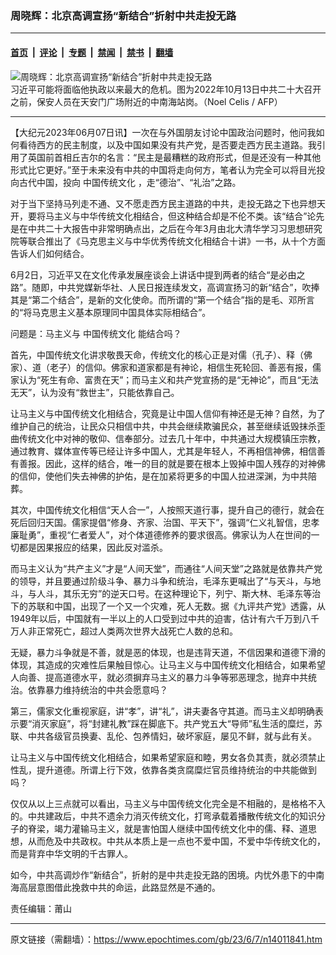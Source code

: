 ### 周晓辉：北京高调宣扬“新结合”折射中共走投无路

---

#### [首页](../../../..?n14011841) &nbsp;|&nbsp; [评论](../../../../../epoch-comment?n14011841) &nbsp;|&nbsp; [专题](../../../../../epoch-special?n14011841) &nbsp;|&nbsp; [禁闻](../../../../../epoch-news?n14011841) &nbsp;|&nbsp; [禁书](../../../../../books?n14011841) &nbsp;|&nbsp; [翻墙](https://github.com/gfw-breaker/nogfw/blob/master/README.md?n14011841)


<div><img alt="周晓辉：北京高调宣扬“新结合”折射中共走投无路" class="attachment-djy_600_400 size-djy_600_400 wp-post-image" src="https://i.epochtimes.com/assets/uploads/2023/02/id13922619-000_32LB4CH_111-600x400.jpg"/>
<div class="caption">
 习近平可能将面临他执政以来最大的危机。图为2022年10月13日中共二十大召开之前，保安人员在天安门广场附近的中南海站岗。（Noel Celis / AFP）
</div></div><hr/><div class="post_content" id="artbody" itemprop="articleBody">
 <!-- article content begin -->
 <p>
  【大纪元2023年06月07日讯】一次在与外国朋友讨论中国政治问题时，他问我如何看待西方的民主制度，以及中国如果没有共产党，是否要走西方民主道路。我引用了英国前首相丘吉尔的名言：“民主是最糟糕的政府形式，但是还没有一种其他形式比它更好。”至于未来没有中共的中国将走向何方，笔者认为完全可以将目光投向古代中国，投向
  <ok href="https://www.epochtimes.com/gb/tag/%E4%B8%AD%E5%9B%BD%E4%BC%A0%E7%BB%9F%E6%96%87%E5%8C%96.html">
   中国传统文化
  </ok>
  ，走“德治”、“礼治”之路。
 </p>
 <p>
  对于当下坚持马列走不通、又不愿走西方民主道路的中共，走投无路之下也异想天开，要将马主义与中华传统文化相结合，但这种结合却是不伦不类。该“结合”论先是在中共二十大报告中非常明确点出，之后在今年3月由北大清华学习习思想研究院等联合推出了《马克思主义与中华优秀传统文化相结合十讲》一书，从十个方面告诉人们如何结合。
 </p>
 <p>
  6月2日，习近平又在文化传承发展座谈会上讲话中提到两者的结合“是必由之路”。随即，中共党媒新华社、人民日报连续发文，高调宣扬习的新“结合”，吹捧其是“第二个结合”，是新的文化使命。而所谓的“第一个结合”指的是毛、邓所言的“将马克思主义基本原理同中国具体实际相结合”。
 </p>
 <p>
  问题是：马主义与
  <ok href="https://www.epochtimes.com/gb/tag/%E4%B8%AD%E5%9B%BD%E4%BC%A0%E7%BB%9F%E6%96%87%E5%8C%96.html">
   中国传统文化
  </ok>
  能结合吗？
 </p>
 <p>
  首先，中国传统文化讲求敬畏天命，传统文化的核心正是对儒（孔子）、释（佛家）、道（老子）的信仰。佛家和道家都是有神论，相信生死轮回、善恶有报，儒家认为“死生有命、富贵在天”；而马主义和共产党宣扬的是“无神论”，而且“无法无天”，认为没有“救世主”，只能依靠自己。
 </p>
 <p>
  让马主义与中国传统文化相结合，究竟是让中国人信仰有神还是无神？自然，为了维护自己的统治，让民众只相信中共，中共会继续欺骗民众，甚至继续诋毁抹杀歪曲传统文化中对神的敬仰、信奉部分。过去几十年中，中共通过大规模镇压宗教，通过教育、媒体宣传等已经让许多中国人，尤其是年轻人，不再相信神佛，相信善有善报。因此，这样的结合，唯一的目的就是要在根本上毁掉中国人残存的对神佛的信仰，使他们失去神佛的护佑，是在加紧将更多的中国人拉进深渊，为中共陪葬。
 </p>
 <p>
  其次，中国传统文化相信“天人合一”，人按照天道行事，提升自己的德行，就会在死后回归天国。儒家提倡“修身、齐家、治国、平天下”，强调“仁义礼智信，忠孝廉耻勇”，重视“仁者爱人”，对个体道德修养的要求很高。佛家认为人在世间的一切都是因果报应的结果，因此反对滥杀。
 </p>
 <p>
  而马主义认为“共产主义”才是“人间天堂”，而通往“人间天堂”之路就是依靠共产党的领导，并且要通过阶级斗争、暴力斗争和统治，毛泽东更喊出了“与天斗，与地斗，与人斗，其乐无穷”的逆天口号。在这种理论下，列宁、斯大林、毛泽东等治下的苏联和中国，出现了一个又一个灾难，死人无数。据《九评共产党》透露，从1949年以后，中国就有一半以上的人口受到过中共的迫害，估计有六千万到八千万人非正常死亡，超过人类两次世界大战死亡人数的总和。
 </p>
 <p>
  无疑，暴力斗争就是不善，就是恶的体现，也是违背天道，不信因果和道德下滑的体现，其造成的灾难性后果触目惊心。让马主义与中国传统文化相结合，如果希望人向善、提高道德水平，就必须摒弃马主义的暴力斗争等邪恶理念，抛弃中共统治。依靠暴力维持统治的中共会愿意吗？
 </p>
 <p>
  第三，儒家文化重视家庭，讲“孝”，讲“礼”，讲夫妻各守其道。而马主义却明确表示要“消灭家庭”，将“封建礼教”踩在脚底下。共产党五大“导师”私生活的糜烂，苏联、中共各级官员换妻、乱伦、包养情妇，破坏家庭，屡见不鲜，就与此有关。
 </p>
 <p>
  让马主义与中国传统文化相结合，如果希望家庭和睦，男女各负其责，就必须禁止性乱，提升道德。所谓上行下效，依靠各类贪腐糜烂官员维持统治的中共能做到吗？
 </p>
 <p>
  仅仅从以上三点就可以看出，马主义与中国传统文化完全是不相融的，是格格不入的。中共建政后，中共不遗余力消灭传统文化，打弯承载着播散传统文化的知识分子的脊梁，竭力灌输马主义，就是害怕国人继续中国传统文化中的儒、释、道思想，从而危及中共政权。中共从本质上是一点也不爱中国，不爱中华传统文化的，而是背弃中华文明的千古罪人。
 </p>
 <p>
  如今，中共高调炒作“新结合”，折射的是中共走投无路的困境。内忧外患下的中南海高层意图借此挽救中共的命运，此路显然是不通的。
 </p>
 <p>
  责任编辑：莆山
 </p>
 <!-- article content end -->
 <div id="below_article_ad">
 </div>
</div>


---

原文链接（需翻墙）：https://www.epochtimes.com/gb/23/6/7/n14011841.htm